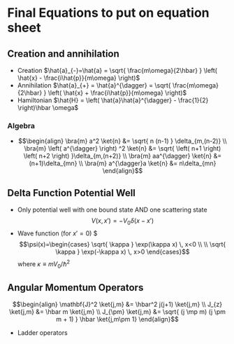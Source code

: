 # Final Equations to put on equation sheet
## Creation and annihilation
- Creation $\hat{a}_{-}=\hat{a} = \sqrt{ \frac{m\omega}{2\hbar} } \left( \hat{x} - \frac{i\hat{p}}{m\omega} \right)$
- Annihilation $\hat{a}_{+} = \hat{a}^{\dagger} = \sqrt{ \frac{m\omega}{2\hbar} } \left( \hat{x} + \frac{i\hat{p}}{m\omega} \right)$
- Hamiltonian $\hat{H} = \left( \hat{a}\hat{a}^{\dagger} - \frac{1}{2} \right)\hbar \omega$
### Algebra
- $$\begin{align}
\bra{m} a^2 \ket{n} &= \sqrt{ n (n-1) } \delta_{m,(n-2)} \\
\bra{m} \left( a^{\dagger} \right) ^2 \ket{n} &= \sqrt{ \left( n+1 \right) \left( n+2 \right)  }\delta_{m,(n+2)} \\
\bra{m} aa^{\dagger} \ket{n} &= (n+1)\delta_{mn} \\
\bra{m} a^{\dagger}a \ket{n} &= n\delta_{mn}   
\end{align}$$
## Delta Function Potential Well
- Only potential well with one bound state AND one scattering state $$V(x, x') = -V_{0}\delta(x-x')$$
- Wave function (for $x'=0$) $$$\psi(x)=\begin{cases}
\sqrt{ \kappa } \exp(\kappa x) \, x<0 \\ \\
\sqrt{ \kappa } \exp(-\kappa x) \, x>0
\end{cases}$$ where $\kappa\equiv mV_{0} / \hbar^2$
## Angular Momentum Operators
$$\begin{align}
\mathbf{J}^2 \ket{j,m} &= \hbar^2 j(j+1) \ket{j,m} \\
J_{z} \ket{j,m} &= \hbar m \ket{j,m} \\
J_{\pm} \ket{j,m} &= \sqrt{ (j \mp m) (j \pm m + 1) } \hbar \ket{j,m\pm 1} 
\end{align}$$
- Ladder operators